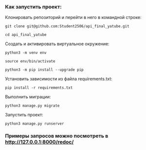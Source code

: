 ### Как запустить проект:

Клонировать репозиторий и перейти в него в командной строке:

```
git clone git@github.com:Student2506/api_final_yatube.git
```

```
cd api_final_yatube
```

Cоздать и активировать виртуальное окружение:

```
python3 -m venv env
```

```
source env/bin/activate
```

```
python3 -m pip install --upgrade pip
```

Установить зависимости из файла requirements.txt:

```
pip install -r requirements.txt
```

Выполнить миграции:

```
python3 manage.py migrate
```

Запустить проект:

```
python3 manage.py runserver
```


### Примеры запросов можно посмотреть в http://127.0.0.1:8000/redoc/
